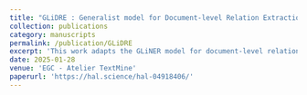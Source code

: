 ```yaml
---
title: "GLiDRE : Generalist model for Document-level Relation Extraction"
collection: publications
category: manuscripts
permalink: /publication/GLiDRE
excerpt: 'This work adapts the GLiNER model for document-level relation extraction in French, as part of the TextMine 2025 challenge. Enhancements include pretraining on a subset of OSCAR dataset, local representations inspired by ATLOP, and optimized prediction thresholds. Results demonstrate modest performance but the model demonstrates potential in low-resource scenarios.'
date: 2025-01-28
venue: 'EGC - Atelier TextMine'
paperurl: 'https://hal.science/hal-04918406/'
---
```

